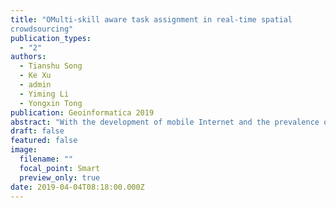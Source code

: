 ```yaml
---
title: "OMulti-skill aware task assignment in real-time spatial
crowdsourcing"
publication_types:
  - "2"
authors:
  - Tianshu Song
  - Ke Xu
  - admin
  - Yiming Li
  - Yongxin Tong
publication: Geoinformatica 2019
abstract: "With the development of mobile Internet and the prevalence of sharing economy, spatial crowdsourcing (SC) is becoming more and more popular and attracts attention from both cademia and industry. A fundamental issue in SC is assigning tasks to suitable workers to obtain different global objectives. Existing works often assume that the tasks in SC are micro and can be completed by any single worker. However, there also exist macro tasks which need a group of workers with different kinds of skills to complete collaboratively. Although there have been a few works on macro task assignment, they neglect the dynamics of SC and assume that the information of the tasks and workers can be known in advance. This is not practical as in reality tasks and workers appear dynamically and task assignment should be performed in real time according to partial information. In this paper, we study the multi-skill aware task assignment problem in real-time SC, whose offline version is proven to be NP-hard. To solve the problem effectively, we first propose the Online-Exact algorithm, which always computes the optimal assignment for the newly appearing tasks or workers. Because of Online-Exact’s high time complexity which may limit its feasibility in real time, we propose the Online-Greedy algorithm, which iteratively tries to assign workers who can cover more skills with less cost to a task until the task can be completed. We finally demonstrate the effectiveness and efficiency of our solutions via experiments conducted on both synthetic and real datasets."
draft: false
featured: false
image:
  filename: ""
  focal_point: Smart
  preview_only: true
date: 2019-04-04T08:18:00.000Z
---
```

